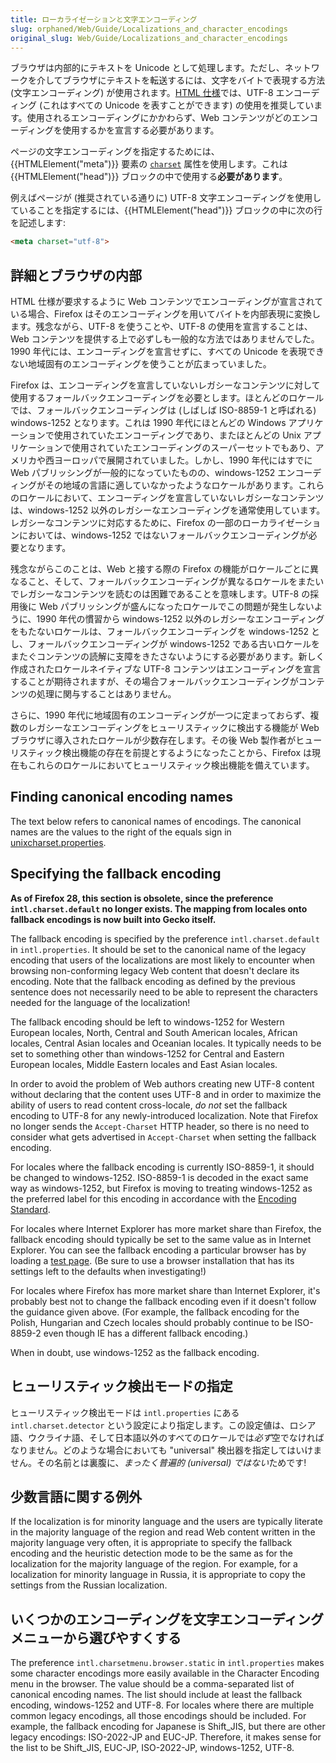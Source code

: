 ```yaml
---
title: ローカライゼーションと文字エンコーディング
slug: orphaned/Web/Guide/Localizations_and_character_encodings
original_slug: Web/Guide/Localizations_and_character_encodings
---
```


ブラウザは内部的にテキストを Unicode として処理します。ただし、ネットワークを介してブラウザにテキストを転送するには、文字をバイトで表現する方法 (文字エンコーディング) が使用されます。[HTML 仕様](http://www.whatwg.org/specs/web-apps/current-work/multipage/semantics.html#charset)では、UTF-8 エンコーディング (これはすべての Unicode を表すことができます) の使用を推奨しています。使用されるエンコーディングにかかわらず、Web コンテンツがどのエンコーディングを使用するかを宣言する必要があります。

ページの文字エンコーディングを指定するためには、{{HTMLElement("meta")}} 要素の [`charset`](/ja/docs/Web/HTML/Element/meta#charset) 属性を使用します。これは {{HTMLElement("head")}} ブロックの中で使用する**必要があります**。

例えばページが (推奨されている通りに) UTF-8 文字エンコーディングを使用していることを指定するには、{{HTMLElement("head")}} ブロックの中に次の行を記述します:

```html
<meta charset="utf-8">
```

## 詳細とブラウザの内部

HTML 仕様が要求するように Web コンテンツでエンコーディングが宣言されている場合、Firefox はそのエンコーディングを用いてバイトを内部表現に変換します。残念ながら、UTF-8 を使うことや、UTF-8 の使用を宣言することは、Web コンテンツを提供する上で必ずしも一般的な方法ではありませんでした。1990 年代には、エンコーディングを宣言せずに、すべての Unicode を表現できない地域固有のエンコーディングを使うことが広まっていました。

Firefox は、エンコーディングを宣言していないレガシーなコンテンツに対して使用するフォールバックエンコーディングを必要とします。ほとんどのロケールでは、フォールバックエンコーディングは (しばしば ISO-8859-1 と呼ばれる) windows-1252 となります。これは 1990 年代にほとんどの Windows アプリケーションで使用されていたエンコーディングであり、またほとんどの Unix アプリケーションで使用されていたエンコーディングのスーパーセットでもあり、アメリカや西ヨーロッパで展開されていました。しかし、1990 年代にはすでに Web パブリッシングが一般的になっていたものの、windows-1252 エンコーディングがその地域の言語に適していなかったようなロケールがあります。これらのロケールにおいて、エンコーディングを宣言していないレガシーなコンテンツは、windows-1252 以外のレガシーなエンコーディングを通常使用しています。レガシーなコンテンツに対応するために、Firefox の一部のローカライゼーションにおいては、windows-1252 ではないフォールバックエンコーディングが必要となります。

残念ながらこのことは、Web と接する際の Firefox の機能がロケールごとに異なること、そして、フォールバックエンコーディングが異なるロケールをまたいでレガシーなコンテンツを読むのは困難であることを意味します。UTF-8 の採用後に Web パブリッシングが盛んになったロケールでこの問題が発生しないように、1990 年代の慣習から windows-1252 以外のレガシーなエンコーディングをもたないロケールは、フォールバックエンコーディングを windows-1252 とし、フォールバックエンコーディングが windows-1252 である古いロケールをまたぐコンテンツの読解に支障をきたさないようにする必要があります。新しく作成されたロケールネイティブな UTF-8 コンテンツはエンコーディングを宣言することが期待されますが、その場合フォールバックエンコーディングがコンテンツの処理に関与することはありません。

さらに、1990 年代に地域固有のエンコーディングが一つに定まっておらず、複数のレガシーなエンコーディングをヒューリスティックに検出する機能が Web ブラウザに導入されたロケールが少数存在します。その後 Web 製作者がヒューリスティック検出機能の存在を前提とするようになったことから、Firefox は現在もこれらのロケールにおいてヒューリスティック検出機能を備えています。

## Finding canonical encoding names

The text below refers to canonical names of encodings. The canonical names are the values to the right of the equals sign in [unixcharset.properties](https://mxr.mozilla.org/mozilla-central/source/intl/locale/unix/unixcharset.properties).

## Specifying the fallback encoding

**As of Firefox 28, this section is obsolete, since the preference `intl.charset.default` no longer exists. The mapping from locales onto fallback encodings is now built into Gecko itself.**

The fallback encoding is specified by the preference `intl.charset.default` in `intl.properties`. It should be set to the canonical name of the legacy encoding that users of the localizations are most likely to encounter when browsing non-conforming legacy Web content that doesn't declare its encoding. Note that the fallback encoding as defined by the previous sentence does not necessarily need to be able to represent the characters needed for the language of the localization!

The fallback encoding should be left to windows-1252 for Western European locales, North, Central and South American locales, African locales, Central Asian locales and Oceanian locales. It typically needs to be set to something other than windows-1252 for Central and Eastern European locales, Middle Eastern locales and East Asian locales.

In order to avoid the problem of Web authors creating new UTF-8 content without declaring that the content uses UTF-8 and in order to maximize the ability of users to read content cross-locale, _do not_ set the fallback encoding to UTF-8 for any newly-introduced localization. Note that Firefox no longer sends the `Accept-Charset` HTTP header, so there is no need to consider what gets advertised in `Accept-Charset` when setting the fallback encoding.

For locales where the fallback encoding is currently ISO-8859-1, it should be changed to windows-1252. ISO-8859-1 is decoded in the exact same way as windows-1252, but Firefox is moving to treating windows-1252 as the preferred label for this encoding in accordance with the [Encoding Standard](http://encoding.spec.whatwg.org/).

For locales where Internet Explorer has more market share than Firefox, the fallback encoding should typically be set to the same value as in Internet Explorer. You can see the fallback encoding a particular browser has by loading a [test page](http://hsivonen.iki.fi/test/moz/check-charset.htm). (Be sure to use a browser installation that has its settings left to the defaults when investigating!)

For locales where Firefox has more market share than Internet Explorer, it's probably best not to change the fallback encoding even if it doesn't follow the guidance given above. (For example, the fallback encoding for the Polish, Hungarian and Czech locales should probably continue to be ISO-8859-2 even though IE has a different fallback encoding.)

When in doubt, use windows-1252 as the fallback encoding.

## ヒューリスティック検出モードの指定

ヒューリスティック検出モードは `intl.properties` にある `intl.charset.detector` という設定により指定します。この設定値は、ロシア語、ウクライナ語、そして日本語以外のすべてのロケールでは*必ず*空でなければなりません。どのような場合においても "universal" 検出器を指定してはいけません。その名前とは裏腹に、*まったく普遍的 (universal) ではない*ためです!

## 少数言語に関する例外

If the localization is for minority language and the users are typically literate in the majority language of the region and read Web content written in the majority language very often, it is appropriate to specify the fallback encoding and the heuristic detection mode to be the same as for the localization for the majority language of the region. For example, for a localization for minority language in Russia, it is appropriate to copy the settings from the Russian localization.

## いくつかのエンコーディングを文字エンコーディングメニューから選びやすくする

The preference `intl.charsetmenu.browser.static` in `intl.properties` makes some character encodings more easily available in the Character Encoding menu in the browser. The value should be a comma-separated list of canonical encoding names. The list should include at least the fallback encoding, windows-1252 and UTF-8. For locales where there are multiple common legacy encodings, all those encodings should be included. For example, the fallback encoding for Japanese is Shift_JIS, but there are other legacy encodings: ISO-2022-JP and EUC-JP. Therefore, it makes sense for the list to be Shift_JIS, EUC-JP, ISO-2022-JP, windows-1252, UTF-8.
